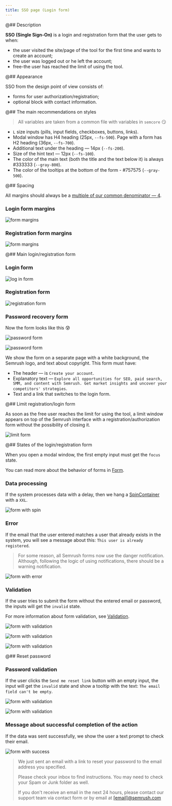 ```yaml
---
title: SSO page (Login form)
---
```


@## Description

**SSO (Single Sign-On)** is a login and registration form that the user gets to when:

- the user visited the site/page of the tool for the first time and wants to create an account;
- the user was logged out or he left the account;
- free-the user has reached the limit of using the tool.

@## Appearance

SSO from the design point of view consists of:

- forms for user authorization/registration;
- optional block with contact information.

@## The main recommendations on styles

> All variables are taken from a common file with variables in `semcore` 😏

- `L` size inputs (pills, input fields, checkboxes, buttons, links).
- Modal window has H4 heading (25px, `--fs-500`). Page with a form has H2 heading (36px, `--fs-700`).
- Additional text under the heading — 14px (`--fs-200`).
- Size of the hint text — 12px (`--fs-100`).
- The color of the main text (both the title and the text below it) is always #333333 (`--gray-800`).
- The color of the tooltips at the bottom of the form - #757575 (`--gray-500`).

@## Spacing

All margins should always be a [multiple of our common denominator — 4](/style/variables/).

### Login form margins

![form margins](static/margins-1.png)

### Registration form margins

![form margins](static/margins-2.png)

@## Main login/registration form

### Login form

![log in form](static/form-1.png)

### Registration form

![registration form](static/form-2.png)

### Password recovery form

Now the form looks like this 😰

![password form](static/password-1.png)

![password form](static/password-2.png)

We show the form on a separate page with a white background, the Semrush logo, and text about copyright. This form must have:

- The header — is `Create your account`.
- Explanatory text — `Explore all opportunities for SEO, paid search, SMM, and content with Semrush. Get market insights and uncover your competitors' strategies`.
- Text and a link that switches to the login form.

@## Limit registration/login form

As soon as the free user reaches the limit for using the tool, a limit window appears on top of the Semrush interface with a registration/authorization form without the possibility of closing it.

![limit form](static/limit.png)

@## States of the login/registration form

When you open a modal window, the first empty input must get the `focus` state.

You can read more about the behavior of forms in [Form](/components/form/).

### Data processing

If the system processes data with a delay, then we hang a [SpinContainer](/components/spin-container) with a `XXL`.

![form with spin](static/spin.png)

### Error

If the email that the user entered matches a user that already exists in the system, you will see a message about this: `This user is already registered`.

> For some reason, all Semrush forms now use the danger notification. Although, following the logic of using notifications, there should be a warning notification.

![form with error](static/error.png)

### Validation

If the user tries to submit the form without the entered email or password, the inputs will get the `invalid` state.

For more information about form validation, see [Validation](/patterns/validation-form/).

![form with validation](static/validation-1.png)

![form with validation](static/validation-2.png)

![form with validation](static/validation-3.png)

@## Reset password

### Password validation

If the user clicks the `Send me reset link` button with an empty input, the input will get the `invalid` state and show a tooltip with the text: `The email field can't be empty`.

![form with validation](static/validation-4.png)

![form with validation](static/validation-5.png)

### Message about successful completion of the action

If the data was sent successfully, we show the user a text prompt to check their email.

![form with success](static/success.png)

> We just sent an email with a link to reset your password to the email address you specified.
>
> Please check your inbox to find instructions. You may need to check your Spam or Junk folder as well.
>
> If you don't receive an email in the next 24 hours, please contact our support team via contact form or by email at [[email]@semrush.com](mailto:[email]@semrush.com)
